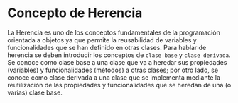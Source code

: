 # Concepto de Herencia

La Herencia es uno de los conceptos fundamentales de la programación orientada a objetos ya que permite la reusabilidad de variables y funcionalidades que se han definido en otras clases. Para hablar de herencia se deben introducir los conceptos de `clase base` y `clase derivada`. Se conoce como clase base a una clase que va a heredar sus propiedades (variables) y funcionalidades (métodos) a otras clases; por otro lado, se conoce como clase derivada a una clase que se implementa mediante la reutilización de las propiedades y funcionalidades que se heredan de una (o varias) clase base.
